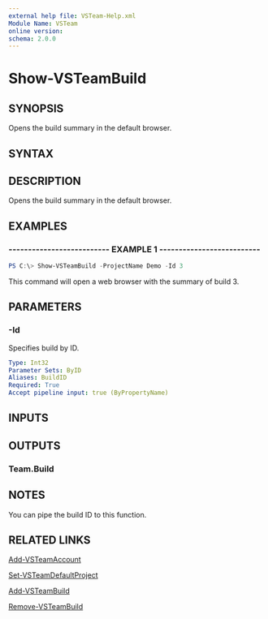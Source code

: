 ```yaml
---
external help file: VSTeam-Help.xml
Module Name: VSTeam
online version:
schema: 2.0.0
---
```


# Show-VSTeamBuild

## SYNOPSIS

Opens the build summary in the default browser.

## SYNTAX

## DESCRIPTION

Opens the build summary in the default browser.

## EXAMPLES

### -------------------------- EXAMPLE 1 --------------------------

```PowerShell
PS C:\> Show-VSTeamBuild -ProjectName Demo -Id 3
```

This command will open a web browser with the summary of build 3.

## PARAMETERS

### -Id

Specifies build by ID.

```yaml
Type: Int32
Parameter Sets: ByID
Aliases: BuildID
Required: True
Accept pipeline input: true (ByPropertyName)
```

## INPUTS

## OUTPUTS

### Team.Build

## NOTES

You can pipe the build ID to this function.

## RELATED LINKS

[Add-VSTeamAccount](Add-VSTeamAccount.md)

[Set-VSTeamDefaultProject](Set-VSTeamDefaultProject.md)

[Add-VSTeamBuild](Add-VSTeamBuild.md)

[Remove-VSTeamBuild](Remove-VSTeamBuild.md)